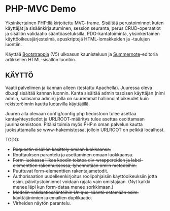 # PHP-MVC Demo

Yksinkertainen PHP:llä kirjoitettu MVC-frame. Sisältää perustoiminnot kuten käyttäjät ja sisäänkirjautuminen, session seuranta, perus CRUD-operaatiot ja sisällön validaatio sääntöasetuksilla, PDO-kantatoiminta, yksinkertainen käyttöoikeusjärjestelmä, apuskriptejä HTML-lomakkeiden ja -taulujen luontiin.

Käyttää [Bootstrappia](https://getbootstrap.com/) (V5) ulkoasun kaunisteluun ja [Summernote](https://summernote.org/)-editoria artikkelien HTML-sisällön luontiin.

## KÄYTTÖ

Vaatii palvelimen ja kannan alleen (testattu Apachella). Juuressa oleva db.sql sisältää kannan luonnin. Kanta sisältää admin tasoisen käyttäjän (nimi admin, salasama admin) jolla on suuremmat hallinnointioikeudet kuin rekisteröinnin kautta luotavilla käyttäjillä.

Juuren alla olevaan config/config.php tiedostoon tulee asettaa kantayhteystiedot ja URLROOT-määritys tulee asettaa osoittamaan juurihakemistoon. Pitäisi toimia myös PHP:n oman palvelun kautta juoksuttamalla se www-hakemistossa, jolloin URLROOT on pelkkä localhost.

TODO:
* ~~Requestin sisällön käsittely omaan luokkaansa.~~
* ~~Routtauksen parantelu ja asettaminen omaan luokkaansa.~~
* ~~Form-luokassa liikaa koodin toistoa div-wrappereiden ja label-elementtien rakennuksessa, lyhennetään omiin metodeihin.~~
* Puuttuvat form-elementtien rakentajametodit.
* Authorisaation uudelleenkirjoitus roolipohjaisiin käyttöoikeuksiin jotta esim. päivitystoiminnot voidaan rajata vain omistajaan. (Nyt kaikki menee läpi kun form-dataa menee sorkkimaan.)
* ~~Modelin validaatiosääntöihin Unique-sääntö estämään esim. käyttäjänimien ja emailien duplikaatio.~~
* Virheiden näytön parantelu.
